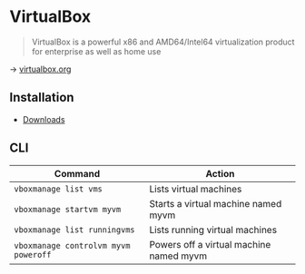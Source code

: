 # VirtualBox

> VirtualBox is a powerful x86 and AMD64/Intel64 virtualization product for enterprise as well as home use

→ [virtualbox.org](https://www.virtualbox.org/)

## Installation

* [Downloads](https://www.virtualbox.org/wiki/Downloads)

## CLI

Command | Action
------- | ------
`vboxmanage list vms` | Lists virtual machines
`vboxmanage startvm myvm` | Starts a virtual machine named myvm
`vboxmanage list runningvms` | Lists running virtual machines
`vboxmanage controlvm myvm poweroff` | Powers off a virtual machine named myvm
